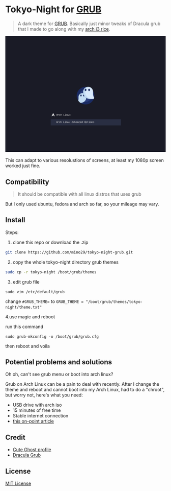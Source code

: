 # Tokyo-Night for [GRUB](https://gnu.org/software/grub/)

> A dark theme for [GRUB](https://gnu.org/software/grub/).
Basically just minor tweaks of Dracula grub that I made to go along with my
[arch i3 rice](https://github.com/mino29/arch-i3).

![Screenshot](./screenshot.png)

This can adapt to various resolustions of screens, at least my 1080p screen
worked just fine.

## Compatibility
> It should be compatible with all linux distros that uses grub

But I only used ubuntu, fedora and arch  so far, so your mileage may vary.

## Install

Steps:

1. clone this repo or download the .zip

```bash
git clone https://github.com/mino29/tokyo-night-grub.git
```

2. copy the whole tokyo-night directory grub themes

```bash
sudo cp -r tokyo-night /boot/grub/themes
```

3. edit grub file

```
sudo vim /etc/default/grub
```
change `#GRUB_THEME=` to
`GRUB_THEME = "/boot/grub/themes/tokyo-night/theme.txt"`

4.use magic and reboot

run this command
```
sudo grub-mkconfig -o /boot/grub/grub.cfg
```
then reboot and voila

## Potential problems and solutions

Oh oh, can't see grub menu or boot into arch linux?

Grub on Arch Linux can be a pain to deal with recently.
After I change the theme and reboot and cannot boot into my Arch Linux, had to
do a "chroot", but worry not, here's what you need:

- USB drive with arch iso
- 15 minutes of free time
- Stable internet connection
- [this on-point article](https://www.jeremymorgan.com/tutorials/linux/how-to-reinstall-boot-loader-arch-linux/)


## Credit

- [Cute Ghost profile](https://www.flaticon.com/free-icon/ghost_1150381?term=ghost&page=1&position=52&page=1&position=52&related_id=1150381&origin=style)
- [Dracula Grub](https://draculatheme.com/grub)

## License

[MIT License](./LICENSE)
